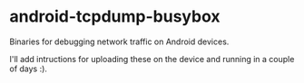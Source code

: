 # android-tcpdump-busybox
Binaries for debugging network traffic on Android devices.

I'll add intructions for uploading these on the device and running in a couple of days :).

